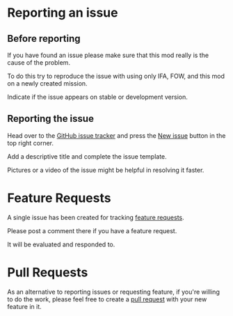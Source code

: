 # Reporting an issue
## Before reporting
If you have found an issue please make sure that this mod really is the cause of the problem.

To do this try to reproduce the issue with using only IFA, FOW, and this mod on a newly created mission.

Indicate if the issue appears on stable or development version.


## Reporting the issue
Head over to the [GitHub issue tracker](https://github.com/Drofseh/Haas_WWII_Rebalance/issues) and press the [New issue](https://github.com/Drofseh/Haas_WWII_Rebalance/issues/new) button in the top right corner.

Add a descriptive title and complete the issue template.

Pictures or a video of the issue might be helpful in resolving it faster.

# Feature Requests
A single issue has been created for tracking [feature requests](https://github.com/Drofseh/Haas_WWII_Rebalance/issues/3).

Please post a comment there if you have a feature request.

It will be evaluated and responded to.

# Pull Requests
As an alternative to reporting issues or requesting feature, if you're willing to do the work, please feel free to create a [pull request](https://github.com/Drofseh/Haas_WWII_Rebalance/pulls) with your new feature in it.
